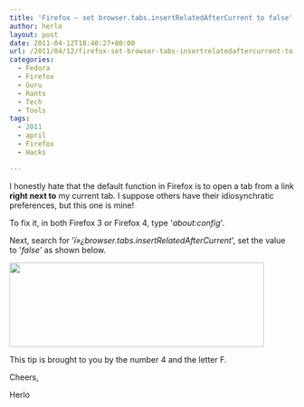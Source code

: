 ```yaml
---
title: 'Firefox – set browser.tabs.insertRelatedAfterCurrent to false'
author: herlo
layout: post
date: 2011-04-12T18:40:27+00:00
url: /2011/04/12/firefox-set-browser-tabs-insertrelatedaftercurrent-to-false/
categories:
  - Fedora
  - Firefox
  - Guru
  - Rants
  - Tech
  - Tools
tags:
  - 2011
  - april
  - Firefox
  - Hacks

---
```

I honestly hate that the default function in Firefox is to open a tab from a link **right next to** my current tab. I suppose others have their idiosynchratic preferences, but this one is mine!

To fix it, in both Firefox 3 or Firefox 4, type '_about:config_'.

Next, search for '_ï»¿browser.tabs.insertRelatedAfterCurrent_', set the value to '_false'_ as shown below.

[<img class="size-full wp-image-880 alignnone" title="browser-tabs-false" src="{{<siteurl>}}uploads/2011/04/browser-tabs-false.png" alt="" width="450" height="149" />][1]

This tip is brought to you by the number 4 and the letter F.

Cheers,

Herlo

 [1]: {{<siteurl>}}uploads/2011/04/browser-tabs-false.png